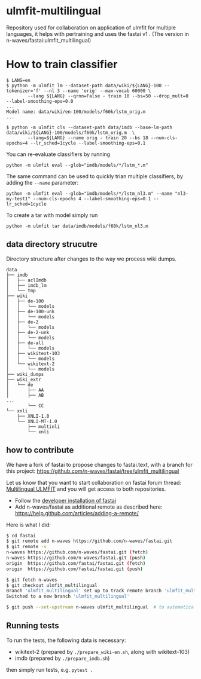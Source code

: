 # ulmfit-multilingual
Repository used for collaboration on application of ulmfit for multiple languages, it helps with pertraining and uses the 
fastai v1 . (The version in n-waves/fastai:ulmfit_multilingual)

# How to train classifier

```
$ LANG=en
$ python -m ulmfit lm --dataset-path data/wiki/${LANG}-100 --tokenizer='f' --nl 3 --name 'orig' --max-vocab 60000 \ 
        --lang ${LANG} --qrnn=False - train 10 --bs=50 --drop_mult=0  --label-smoothing-eps=0.0
...
Model name: data/wiki/en-100/models/f60k/lstm_orig.m
...

$ python -m ulmfit cls --dataset-path data/imdb --base-lm-path  data/wiki/${LANG}-100/models/f60k/lstm_orig.m  \
        --lang=${LANG} --name orig - train 20 --bs 18 --num-cls-epochs=4 --lr_sched=1cycle --label-smoothing-eps=0.1   
```

You can re-evaluate classifiers by running
```
python -m ulmfit eval --glob="imdb/models/*/lstm_*.m"
```

The same command can be used to quickly trian multiple classifiers, by adding the `--name` parameter:
```
python -m ulmfit eval --glob="imdb/models/*/lstm_nl3.m" --name "nl3-my-test1" --num-cls-epochs 4 --label-smoothing-eps=0.1 --lr_sched=1cycle
``` 

To create a tar with model simply run 
```
python -m ulmfit tar data/imdb/models/f60k/lstm_nl3.m
```

## data directory strucutre

Directory structure after changes to the way we process wiki dumps.
```
data
├── imdb
│   ├── aclImdb
│   ├── imdb_lm
│   └── tmp
├── wiki
│   ├── de-100
│   │   └── models
│   ├── de-100-unk
│   │   └── models
│   ├── de-2
│   │   └── models
│   ├── de-2-unk
│   │   └── models
│   ├── de-all
│   │   └── models
│   ├── wikitext-103
│   │   └── models
│   └── wikitext-2
│       └── models
├── wiki_dumps
├── wiki_extr
│   └── de
│       ├── AA
│       ├── AB
...
        └── CC
└── xnli
    ├── XNLI-1.0
    └── XNLI-MT-1.0
        ├── multinli
        └── xnli
```

## how to contribute
We have a fork of fastai to propose changes to fastai.text, with a branch for this project:
 https://github.com/n-waves/fastai/tree/ulmfit_multilingual  

Let us know that you want to start collaboration on fastai forum thread: [Multilingual ULMFIT](https://forums.fast.ai/t/multilingual-ulmfit/28117)
and you will get access to both repositories.

- Follow the [developer installation of fastai](https://github.com/fastai/fastai#developer-install)
- Add n-waves/fastai as additional remote as described here: https://help.github.com/articles/adding-a-remote/

Here is what I did:
```bash
$ cd fastai
$ git remote add n-waves https://github.com/n-waves/fastai.git
$ git remote -v 
n-waves	https://github.com/n-waves/fastai.git (fetch)
n-waves	https://github.com/n-waves/fastai.git (push)
origin	https://github.com/fastai/fastai.git (fetch)
origin	https://github.com/fastai/fastai.git (push)

$ git fetch n-waves
$ git checkout ulmfit_multilingual
Branch 'ulmfit_multilingual' set up to track remote branch 'ulmfit_multilingual' from 'n-waves'.
Switched to a new branch 'ulmfit_multilingual'

$ git push --set-upstream n-waves ulmfit_multilingual  # to automatically push ulmfit_multilingual branch to the n-waves repo
```


## Running tests

To run the tests, the following data is necessary:

- wikitext-2 (prepared by `./prepare_wiki-en.sh`, along with wikitext-103)
- imdb (prepared by `./prepare_imdb.sh`)

then simply run tests, e.g. `pytest .`
